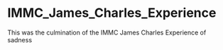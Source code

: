 # IMMC_James_Charles_Experience
This was the culmination of the IMMC James Charles Experience of sadness
